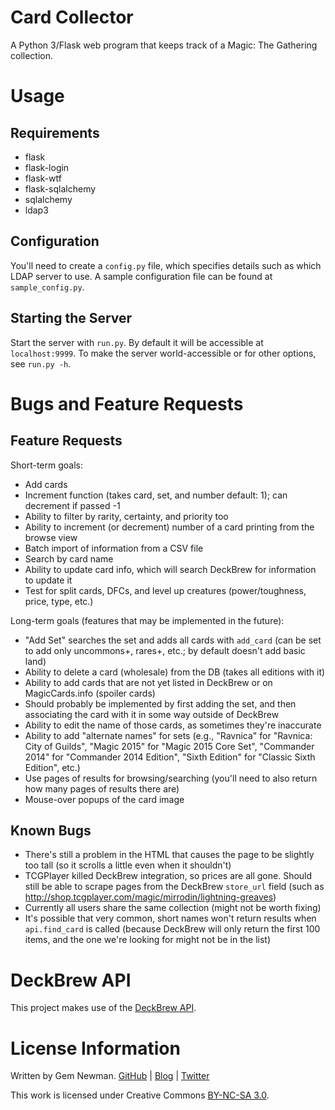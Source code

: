 Card Collector
==============

A Python 3/Flask web program that keeps track of a Magic: The Gathering collection.

Usage
=====

Requirements
------------

* flask
* flask-login
* flask-wtf
* flask-sqlalchemy
* sqlalchemy
* ldap3

Configuration
-------------

You'll need to create a `config.py` file, which specifies details such as which LDAP server to use. A sample configuration file can be found at `sample_config.py`.

Starting the Server
-------------------

Start the server with `run.py`. By default it will be accessible at `localhost:9999`. To make the server world-accessible or for other options, see `run.py -h`.

Bugs and Feature Requests
=========================

Feature Requests
----------------

Short-term goals:

* Add cards
* Increment function (takes card, set, and number default: 1); can decrement if passed -1
* Ability to filter by rarity, certainty, and priority too
* Ability to increment (or decrement) number of a card printing from the browse view
* Batch import of information from a CSV file
* Search by card name
* Ability to update card info, which will search DeckBrew for information to update it
* Test for split cards, DFCs, and level up creatures (power/toughness, price, type, etc.)

Long-term goals (features that may be implemented in the future):

* "Add Set" searches the set and adds all cards with `add_card` (can be set to add only uncommons+, rares+, etc.; by default doesn't add basic land)
* Ability to delete a card (wholesale) from the DB (takes all editions with it)
* Ability to add cards that are not yet listed in DeckBrew or on MagicCards.info (spoiler cards)
 * Should probably be implemented by first adding the set, and then associating the card with it in some way outside of DeckBrew
 * Ability to edit the name of those cards, as sometimes they're inaccurate
* Ability to add "alternate names" for sets (e.g., "Ravnica" for "Ravnica: City of Guilds", "Magic 2015" for "Magic 2015 Core Set", "Commander 2014" for "Commander 2014 Edition", "Sixth Edition" for "Classic Sixth Edition", etc.)
* Use pages of results for browsing/searching (you'll need to also return how many pages of results there are)
* Mouse-over popups of the card image

Known Bugs
----------

* There's still a problem in the HTML that causes the page to be slightly too tall (so it scrolls a little even when it shouldn't)
* TCGPlayer killed DeckBrew integration, so prices are all gone. Should still be able to scrape pages from the DeckBrew `store_url` field (such as http://shop.tcgplayer.com/magic/mirrodin/lightning-greaves)
* Currently all users share the same collection (might not be worth fixing)
* It's possible that very common, short names won't return results when `api.find_card` is called (because DeckBrew will only return the first 100 items, and the one we're looking for might not be in the list)

DeckBrew API
============

This project makes use of the [DeckBrew API](http://deckbrew.com/api/).

License Information
===================

Written by Gem Newman. [GitHub](https://github.com/spurll/) | [Blog](http://www.startleddisbelief.com) | [Twitter](https://twitter.com/spurll)

This work is licensed under Creative Commons [BY-NC-SA 3.0](https://creativecommons.org/licenses/by-nc-sa/3.0/).
